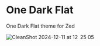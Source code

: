 # One Dark Flat
One Dark Flat theme for Zed

![CleanShot 2024-12-11 at 12  25 05](https://github.com/user-attachments/assets/d0664c09-7f65-4eed-a4bf-c3695688cbd8)
